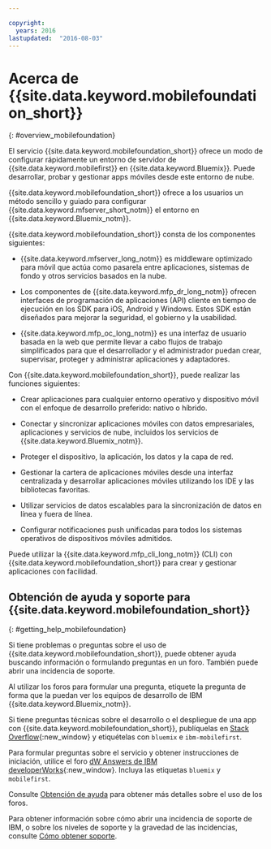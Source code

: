 ```yaml
---

copyright:
  years: 2016
lastupdated:  "2016-08-03"
---
```


#	Acerca de {{site.data.keyword.mobilefoundation_short}}
{: #overview_mobilefoundation}

<!--Last updated: 03 August 2016
{: .last-updated}-->

El servicio {{site.data.keyword.mobilefoundation_short}} ofrece un modo de configurar rápidamente un entorno de servidor de
{{site.data.keyword.mobilefirst}} en {{site.data.keyword.Bluemix}}. Puede desarrollar, probar y gestionar apps móviles desde este entorno de nube.

{{site.data.keyword.mobilefoundation_short}} ofrece a los usuarios un método sencillo y guiado para configurar {{site.data.keyword.mfserver_short_notm}} <!--in the {{site.data.keyword.containerlong}} -->el entorno en {{site.data.keyword.Bluemix_notm}}.

{{site.data.keyword.mobilefoundation_short}} consta de los componentes siguientes:

*	{{site.data.keyword.mfserver_long_notm}} es middleware optimizado para móvil que actúa como pasarela entre aplicaciones, sistemas de fondo y otros servicios basados en la nube.

*	Los componentes de {{site.data.keyword.mfp_dr_long_notm}} ofrecen interfaces de programación de aplicaciones (API) cliente en tiempo de ejecución en los SDK para iOS, Android y Windows. Estos SDK están diseñados para mejorar la seguridad, el gobierno y la usabilidad.

*	{{site.data.keyword.mfp_oc_long_notm}} es una interfaz de usuario basada en la web que permite llevar a cabo flujos de trabajo simplificados para que el desarrollador y el administrador puedan crear, supervisar, proteger y administrar aplicaciones y adaptadores.

Con {{site.data.keyword.mobilefoundation_short}}, puede realizar las funciones siguientes:

*	Crear aplicaciones para cualquier entorno operativo y dispositivo móvil con el enfoque de desarrollo preferido: nativo o híbrido.

*	Conectar y sincronizar aplicaciones móviles con datos empresariales, aplicaciones y servicios de nube, incluidos los servicios de {{site.data.keyword.Bluemix_notm}}.

*	Proteger el dispositivo, la aplicación, los datos y la capa de red.

*	Gestionar la cartera de aplicaciones móviles desde una interfaz centralizada y desarrollar aplicaciones móviles utilizando los IDE y las bibliotecas favoritas.

*	Utilizar servicios de datos escalables para la sincronización de datos en línea y fuera de línea.

*	Configurar notificaciones push unificadas para todos los sistemas operativos de dispositivos móviles admitidos.

Puede utilizar la {{site.data.keyword.mfp_cli_long_notm}} (CLI) con {{site.data.keyword.mobilefoundation_short}} para crear y gestionar aplicaciones con facilidad.

<!--{{site.data.keyword.mobilefoundation_short}} service provisions a container in your space in {{site.data.keyword.Bluemix_notm}}. You can see the details of the container that is created, view the container performance, and access the server logs from your {{site.data.keyword.Bluemix_notm}} dashboard.-->

## Obtención de ayuda y soporte para {{site.data.keyword.mobilefoundation_short}}
{: #getting_help_mobilefoundation}

Si tiene problemas o preguntas sobre el uso de {{site.data.keyword.mobilefoundation_short}}, puede obtener ayuda buscando información o formulando preguntas en un foro. También puede abrir una incidencia de soporte.

Al utilizar los foros para formular una pregunta, etiquete la pregunta de forma que la puedan ver los equipos de desarrollo de IBM {{site.data.keyword.Bluemix_notm}}.

Si tiene preguntas técnicas sobre el desarrollo o el despliegue de una app con {{site.data.keyword.mobilefoundation_short}}, publíquelas en [Stack Overflow](http://stackoverflow.com/search?q=ibm-mobilefirst+bluemix){:new_window} y etiquételas con `bluemix` e `ibm-mobilefirst`.

Para formular preguntas sobre el servicio y obtener instrucciones de iniciación, utilice el foro [dW Answers de IBM developerWorks](https://developer.ibm.com/answers/topics/mobilefirst/?smartspace=bluemix){:new_window}. Incluya las etiquetas `bluemix` y `mobilefirst`.

Consulte [Obtención de ayuda](https://www.{DomainName}/docs/support/index.html#getting-help) para obtener más detalles sobre el uso de los foros.

Para obtener información sobre cómo abrir una incidencia de soporte de IBM, o sobre los niveles de soporte y la gravedad de las incidencias, consulte [Cómo obtener soporte](https://www.{DomainName}/docs/support/index.html#contacting-support).
